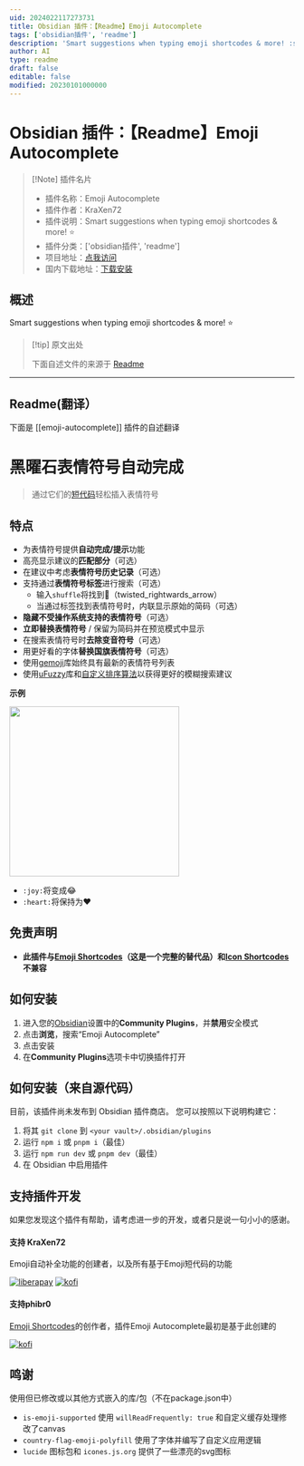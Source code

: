 ```yaml
---
uid: 2024022117273731
title: Obsidian 插件：【Readme】Emoji Autocomplete
tags: ['obsidian插件', 'readme']
description: 'Smart suggestions when typing emoji shortcodes & more! :star:'
author: AI
type: readme
draft: false
editable: false
modified: 20230101000000
---
```


# Obsidian 插件：【Readme】Emoji Autocomplete

> [!Note] 插件名片
> - 插件名称：Emoji Autocomplete
> - 插件作者：KraXen72
> - 插件说明：Smart suggestions when typing emoji shortcodes & more! :star:
> - 插件分类：['obsidian插件', 'readme']
> - 项目地址：[点我访问](https://github.com/KraXen72/obsidian-emoji-autocomplete)
> - 国内下载地址：[下载安装](https://pkmer.cn/products/plugin/pluginMarket/?emoji-autocomplete)

## 概述

Smart suggestions when typing emoji shortcodes & more! :star:



> [!tip] 原文出处
> 
>下面自述文件的来源于 [Readme](https://ghproxy.net/https://raw.githubusercontent.com/KraXen72/obsidian-emoji-autocomplete/master/README.md)
> 

---

## Readme(翻译）

下面是 [[emoji-autocomplete]] 插件的自述翻译



# 黑曜石表情符号自动完成

<!-- ![GitHub all releases](https://img.shields.io/github/downloads/phibr0/obsidian-emoji-shortcodes/total) -->

> 通过它们的[短代码](https://emojibase.dev/shortcodes/)轻松插入表情符号
## 特点
- 为表情符号提供**自动完成/提示**功能
- 高亮显示建议的**匹配部分**（可选）
- 在建议中考虑**表情符号历史记录**（可选）
- 支持通过**表情符号标签**进行搜索（可选）
  - 输入`shuffle`将找到🔀（twisted_rightwards_arrow）
  - 当通过标签找到表情符号时，内联显示原始的简码（可选）
- **隐藏不受操作系统支持的表情符号**（可选）
- **立即替换表情符号** / 保留为简码并在预览模式中显示
- 在搜索表情符号时**去除变音符号**（可选）
- 用更好看的字体**替换国旗表情符号**（可选）
- 使用[gemoji](https://github.com/wooorm/gemoji)库始终具有最新的表情符号列表
- 使用[uFuzzy](https://github.com/leeoniya/uFuzzy)库和[自定义排序算法](https://github.com/KraXen72/obsidian-emoji-autocomplete/blob/master/src/main.ts#L148)以获得更好的模糊搜索建议

**示例**

<p>
    <img height="300" src="https://github.com/KraXen72/obsidian-emoji-autocomplete/assets/21956756/7408384f-2f5e-4edb-8db3-fcfdc685e139">
	<!-- <img width="500" align="right" src="https://user-images.githubusercontent.com/59741989/129605183-1295bfbb-760d-4b45-bf94-452f38f2b54c.gif"> -->
</p>

- `:joy:`将变成😂
- `:heart:`将保持为:heart:
## 免责声明
- **此插件与[Emoji Shortcodes](https://github.com/phibr0/obsidian-emoji-shortcodes)（这是一个完整的替代品）和[Icon Shortcodes](https://github.com/aidenlx/obsidian-icon-shortcodes)不兼容**
## 如何安装
1. 进入您的[Obsidian](https://www.obsidian.md)设置中的**Community Plugins**，并**禁用**安全模式
2. 点击**浏览**，搜索“Emoji Autocomplete”
3. 点击安装
4. 在**Community Plugins**选项卡中切换插件打开
## 如何安装（来自源代码）

目前，该插件尚未发布到 Obsidian 插件商店。
您可以按照以下说明构建它：
1. 将其 `git clone` 到 `<your vault>/.obsidian/plugins`
2. 运行 `npm i` 或 `pnpm i`（最佳）
3. 运行 `npm run dev` 或 `pnpm dev`（最佳）
4. 在 Obsidian 中启用插件
## 支持插件开发
如果您发现这个插件有帮助，请考虑进一步的开发，或者只是说一句小小的感谢。
#### 支持 KraXen72
Emoji自动补全功能的创建者，以及所有基于Emoji短代码的功能

[![liberapay](https://liberapay.com/assets/widgets/donate.svg)](https://liberapay.com/KraXen72) [![kofi](https://ko-fi.com/img/githubbutton_sm.svg)](https://ko-fi.com/kraxen72)
#### 支持phibr0
[Emoji Shortcodes](https://github.com/phibr0/obsidian-emoji-shortcodes)的创作者，插件Emoji Autocomplete最初是基于此创建的  

[![kofi](https://ko-fi.com/img/githubbutton_sm.svg)](https://ko-fi.com/phibr0)
## 鸣谢
使用但已修改或以其他方式嵌入的库/包（不在package.json中）
- `is-emoji-supported` 使用 `willReadFrequently: true` 和自定义缓存处理修改了canvas
- `country-flag-emoji-polyfill` 使用了字体并编写了自定义应用逻辑
- `lucide` 图标包和 `icones.js.org` 提供了一些漂亮的svg图标



